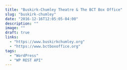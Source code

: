 ```yaml
---
title: "Buskirk-Chumley Theatre & The BCT Box Office"
slug: "buskirk-chumley"
date: "2016-12-16T12:05:05-04:00"
description: ""
image: ""
draft: true
links:
  - "https://www.buskirkchumley.org"
  - "https://www.bctboxoffice.org"
tags:
  - "WordPress"
  - "WP REST API"
---
```

